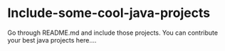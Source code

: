 # Include-some-cool-java-projects
Go through README.md and include those projects. You can contribute your best java projects here....

